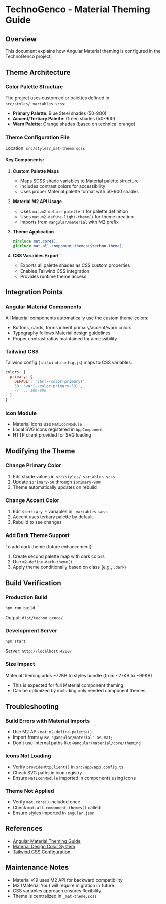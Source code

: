 # TechnoGenco - Material Theming Guide

## Overview
This document explains how Angular Material theming is configured in the TechnoGenco project.

## Theme Architecture

### Color Palette Structure
The project uses custom color palettes defined in `src/styles/_variables.scss`:

- **Primary Palette**: Blue Steel shades (50-900)
- **Accent/Tertiary Palette**: Green shades (50-900)
- **Warn Palette**: Orange shades (based on technical orange)

### Theme Configuration File
Location: `src/styles/_mat-theme.scss`

#### Key Components:

1. **Custom Palette Maps**
   - Maps SCSS shade variables to Material palette structure
   - Includes contrast colors for accessibility
   - Uses proper Material palette format with 50-900 shades

2. **Material M2 API Usage**
   - Uses `mat.m2-define-palette()` for palette definition
   - Uses `mat.m2-define-light-theme()` for theme creation
   - Imports from `@angular/material` with M2 prefix

3. **Theme Application**
   ```scss
   @include mat.core();
   @include mat.all-component-themes($techno-theme);
   ```

4. **CSS Variables Export**
   - Exports all palette shades as CSS custom properties
   - Enables Tailwind CSS integration
   - Provides runtime theme access

## Integration Points

### Angular Material Components
All Material components automatically use the custom theme colors:
- Buttons, cards, forms inherit primary/accent/warn colors
- Typography follows Material design guidelines
- Proper contrast ratios maintained for accessibility

### Tailwind CSS
Tailwind config (`tailwind.config.js`) maps to CSS variables:
```javascript
colors: {
  primary: {
    DEFAULT: 'var(--color-primary)',
    50: 'var(--color-primary-50)',
    // ... 100-900
  }
}
```

### Icon Module
- Material icons use `MatIconModule`
- Local SVG icons registered in `AppComponent`
- HTTP client provided for SVG loading

## Modifying the Theme

### Change Primary Color
1. Edit shade values in `src/styles/_variables.scss`
2. Update `$primary-50` through `$primary-900`
3. Theme automatically updates on rebuild

### Change Accent Color
1. Edit `$tertiary-*` variables in `_variables.scss`
2. Accent uses tertiary palette by default
3. Rebuild to see changes

### Add Dark Theme Support
To add dark theme (future enhancement):
1. Create second palette map with dark colors
2. Use `m2-define-dark-theme()`
3. Apply theme conditionally based on class (e.g., `.dark`)

## Build Verification

### Production Build
```bash
npm run build
```
Output: `dist/techno_genco/`

### Development Server
```bash
npm start
```
Server: `http://localhost:4200/`

### Size Impact
Material theming adds ~72KB to styles bundle (from ~27KB to ~99KB)
- This is expected for full Material component theming
- Can be optimized by including only needed component themes

## Troubleshooting

### Build Errors with Material Imports
- Use M2 API: `mat.m2-define-palette()`
- Import from: `@use '@angular/material' as mat;`
- Don't use internal paths like `@angular/material/core/theming`

### Icons Not Loading
- Verify `provideHttpClient()` in `src/app/app.config.ts`
- Check SVG paths in icon registry
- Ensure `MatIconModule` imported in components using icons

### Theme Not Applied
- Verify `mat.core()` included once
- Check `mat.all-component-themes()` called
- Ensure styles imported in `angular.json`

## References
- [Angular Material Theming Guide](https://material.angular.io/guide/theming)
- [Material Design Color System](https://m2.material.io/design/color/)
- [Tailwind CSS Configuration](https://tailwindcss.com/docs/configuration)

## Maintenance Notes
- Material v19 uses M2 API for backward compatibility
- M3 (Material You) will require migration in future
- CSS variables approach ensures flexibility
- Theme is centralized in `_mat-theme.scss`
